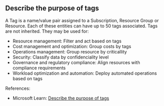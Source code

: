 ## Describe the purpose of tags

A Tag is a name/value pair assigned to a Subscription, Resource Group or Resource. Each of these entities can have up to 50 tags associated. Tags are not inherited. They may be used for:

* Resource management: Filter and act based on tags
* Cost management and optimization: Group costs by tags
* Operations management: Group resource by criticallity
* Security: Classify data by confidenciality level
* Governance and regulatory compliance: Align resources with compliance requirements
* Workload optimization and automation: Deploy automated operations based on tags

References:

* Microsoft Learn: [Describe the purpose of tags](https://learn.microsoft.com/en-us/training/modules/describe-cost-management-azure/7-describe-purpose-of-tags)
